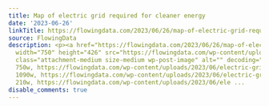 ```yaml
---
title: Map of electric grid required for cleaner energy
date: '2023-06-26'
linkTitle: https://flowingdata.com/2023/06/26/map-of-electric-grid-required-for-cleaner-energy/
source: FlowingData
description: <p><a href="https://flowingdata.com/2023/06/26/map-of-electric-grid-required-for-cleaner-energy/"><img
  width="750" height="426" src="https://flowingdata.com/wp-content/uploads/2023/06/electric-grid-750x426.png"
  class="attachment-medium size-medium wp-post-image" alt="" decoding="async" srcset="https://flowingdata.com/wp-content/uploads/2023/06/electric-grid-750x426.png
  750w, https://flowingdata.com/wp-content/uploads/2023/06/electric-grid-1090x619.png
  1090w, https://flowingdata.com/wp-content/uploads/2023/06/electric-grid-210x119.png
  210w, https://flowingdata.com/wp-content/uploads/2023/06/ele ...
disable_comments: true
---
```

<p><a href="https://flowingdata.com/2023/06/26/map-of-electric-grid-required-for-cleaner-energy/"><img width="750" height="426" src="https://flowingdata.com/wp-content/uploads/2023/06/electric-grid-750x426.png" class="attachment-medium size-medium wp-post-image" alt="" decoding="async" srcset="https://flowingdata.com/wp-content/uploads/2023/06/electric-grid-750x426.png 750w, https://flowingdata.com/wp-content/uploads/2023/06/electric-grid-1090x619.png 1090w, https://flowingdata.com/wp-content/uploads/2023/06/electric-grid-210x119.png 210w, https://flowingdata.com/wp-content/uploads/2023/06/ele ...
